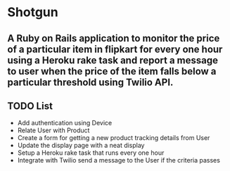 # Shotgun

## A Ruby on Rails application to monitor the price of a particular item in flipkart for every one hour using a Heroku rake task and report a message to user when the price of the item falls below a particular threshold using Twilio API.

## TODO List

- Add authentication using Device
- Relate User with Product
- Create a form for getting a new product tracking details from User
- Update the display page with a neat display
- Setup a Heroku rake task that runs every one hour
- Integrate with Twilio send a message to the User if the criteria passes
